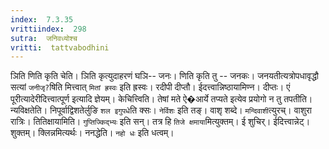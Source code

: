 ```yaml
---
index:  7.3.35
vrittiindex:  298
sutra:  जनिवध्योश्च
vritti:  tattvabodhini 
---
```


ञिति णिति कृति चेति। ञिति कृत्युदाहरणं घञि-- जनः। णिति कृति तु -- जनकः। जनयतीत्यत्रोपधावृद्धौ सत्यां `जनीजृ?`षिति मित्त्वात् `मितां ह्रस्वः` इति ह्रस्वः। रदीपी दीप्तौ। ईदत्त्वान्निष्ठायामिण्न। दीप्तः। एं पूरीत्यादेरीदित्त्वात्पूर्ण इत्यादि ज्ञेयम्। केचित्त्विति। तेषां मते ऐ�आर्ये तप्यते इत्येव प्रयोगो न तु तपतीति। न्यविक्षतेति। निपूर्वाद्विशतेर्लुङि `शल इगुपधे`ति क्सः। `नेर्विशः` इति तङ्। वाशृ शब्दे। `मन्दिवाशी`त्युरच्। वाशुरा रात्रिः। तितिक्षायामिति। `गुप्तिज्किद्भ्यः` इति सन्। तत्र हि `तिजे क्षमाया`मित्युक्तम्। ई शुचिर्। ईदित्त्वान्नेट्। शुक्तम्। क्लिन्नमित्यर्थः। ननद्धेति। `नहो धः` इति धत्वम्। 

